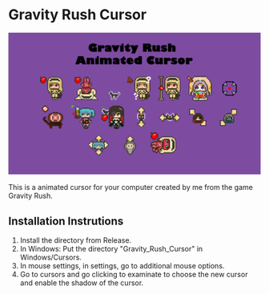 # Gravity Rush Cursor
![Gravity Rush Cursor](Gravity_rush_cursor.png?raw=true "Gravity-Rush-Cursor")

This is a animated cursor for your computer created by me from the game Gravity Rush.


## Installation Instrutions
1. Install the directory from Release.
2. In Windows: Put the directory "Gravity_Rush_Cursor" in Windows/Cursors.
3. In mouse settings, in settings, go to additional mouse options.
4. Go to cursors and go clicking to examinate to choose the new cursor and enable the shadow of the cursor.